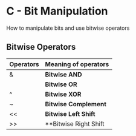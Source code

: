 # C - Bit Manipulation

How to manipulate bits and use bitwise operators

## Bitwise Operators

Operators | Meaning of operators
--- | ---
& | **Bitwise AND**
| | **Bitwise OR**
^ | **Bitwise XOR**
~ | **Bitwise Complement**
<< | **Bitwise Left Shift**
>> | **Bitwise Right Shift
